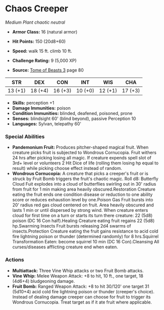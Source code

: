# Chaos Creeper

*Medium* *Plant* *chaotic neutral*

- **Armor Class:** 16 (natural armor)
- **Hit Points:** 150 (20d8+60)
- **Speed:** walk 15 ft. climb 10 ft.

- **Challenge Rating:** 9 (5,000 XP)
- **Source:** [Tome of Beasts 3](https://koboldpress.com/kpstore/product/tome-of-beasts-3-for-5th-edition/) page 80

| STR | DEX | CON | INT | WIS | CHA |
| --- | --- | --- | --- | --- | --- |
| 13 (+1) | 18 (+4) | 16 (+3) | 10 (+0) | 12 (+1) | 17 (+3) |

- **Skills:** perception +1
- **Damage Immunities:** poison 
- **Condition Immunities:** blinded, deafened, poisoned, prone
- **Senses:** blindsight 60' (blind beyond), passive Perception 10 
- **Languages:** Sylvan, telepathy 60'

### Special Abilities

- **Pandemonium Fruit:** Produces pitcher-shaped magical fruit. When creature picks fruit is subjected to Wondrous Cornucopia. Fruit withers 24 hrs after picking losing all magic. If creature expends spell slot of 3rd+ level or volunteers 2 Hit Dice of life (rolling them losing hp equal to result) while picking choose effect instead of random.
- **Wondrous Cornucopia:** A creature that picks a creeper's fruit or is struck by Fruit Bomb triggers the fruit's chaotic magic. Roll d8: Butterfly Cloud Fuit explodes into a cloud of butterflies swirling out in 30' radius from fruit for 1 min making area heavily obscured.Restoration Creature eating the fruit ends one condition disease or reduction to one ability score or reduces exhaustion level by one.Poison Gas Fruit bursts into 20' radius red gas cloud centered on fruit. Area heavily obscured and lasts 1 min or until dispersed by strong wind. When creature enters cloud for first time on a turn or starts its turn there creature: 22 (5d8) poison (DC 16 Con half).Healing Creature eating fruit regains 22 (5d8) hp.Swarming Insects Fruit bursts releasing 2d4 swarms of insects.Protection Creature eating the fruit gains resistance to acid cold fire lightning poison or thunder (determined randomly) for 8 hrs.Squirrel Transformation Eaten: become squirrel 10 min (DC 16 Con).Cleansing All curses/diseases afflicting creature end when eaten.

### Actions

- **Multiattack:** Three Vine Whip attacks or two Fruit Bomb attacks.
- **Vine Whip:** Melee Weapon Attack: +8 to hit, 10 ft., one target, 18 (4d6+4) bludgeoning damage.
- **Fruit Bomb:** Ranged Weapon Attack: +8 to hit 30/120' one target 31 (5d10+4) acid cold fire lightning poison or thunder (creeper's choice). Instead of dealing damage creeper can choose for fruit to trigger its Wondrous Cornucopia. Treat target as if it ate fruit where applicable.


